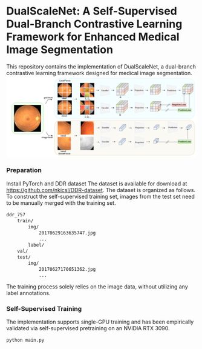 # DualScaleNet: A Self-Supervised Dual-Branch Contrastive Learning Framework for Enhanced Medical Image Segmentation
This repository contains the implementation of DualScaleNet, a dual-branch contrastive learning framework designed for medical image segmentation. 
![123](https://github.com/meco66666/DualScaleNet/blob/main/12.png?raw=true)
### Preparation
Install PyTorch and DDR dataset
The dataset is available for download at https://github.com/nkicsl/DDR-dataset. The dataset is organized as follows. To construct the self-supervised training set, images from the test set need to be manually merged with the training set.
```
ddr_757
    train/
        img/
            20170629163635747.jpg
            ...
        label/
    val/
    test/
        img/
            20170627170651362.jpg
            ...
```
The training process solely relies on the image data, without utilizing any label annotations.
### Self-Supervised Training
The implementation supports single-GPU training and has been empirically validated via self-supervised pretraining on an NVIDIA RTX 3090.
```python
python main.py
```
